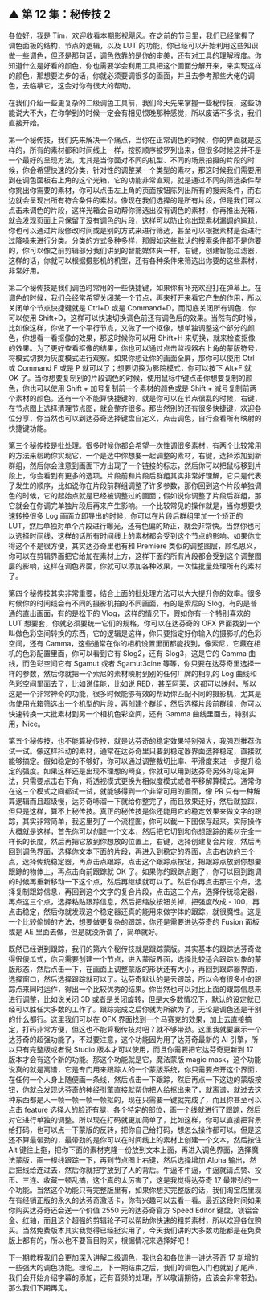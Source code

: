 ## ▲ 第 12 集：秘传技 2
各位好，我是 Tim，欢迎收看本期影视飓风。在之前的节目里，我们已经掌握了调色面板的结构、节点的逻辑，以及 LUT 的功能，你已经可以开始利用这些知识做一些调色，但还是那句话，调色依靠的是你的审美，还有对工具的理解程度。你知道什么是好看的颜色，你也需要学会利用工具把这个画面分解开来，来实现这样的颜色，那想要进步的话，你就必须要调很多的画面，并且去参考那些大佬的调色，去临摹它，这会对你有很大的帮助。

在我们介绍一些更复杂的二级调色工具前，我们今天先来掌握一些秘传技，这些功能说大不大，在你学到的时候一定会有相见恨晚那种感觉，所以废话不多说，我们直接开始。

第一个秘传技，我们先来解决一个痛点，当你在正常调色的时候，你的界面就是这样的，所有的素材都和时间线上一样，按照顺序被罗列出来，但很多时候这并不是一个最好的呈现方法，尤其是当你面对不同的机型、不同的场景拍摄的片段的时候，你会希望快速的分类，针对性的调整某一个类型的素材，那这时候我们需要用到在调色面板右上角的这个光箱，它的功能非常直观，就是通过不同的筛选条件帮你挑出你需要的素材，你可以点击左上角的页面按钮陈列出所有的搜索条件，而右边就会呈现出所有符合条件的素材。像现在我们选择的是所有片段，但是我们可以点击未调色的片段，这样光箱会自动帮你筛选出没有调色的素材，你再推出光箱，就会发现页面上只保留了没有调色的片段，这样可以防止你出现素材漏调的尴尬，你也可以通过片段修改时间或是别的方式来进行筛选，甚至可以根据素材是否进行过降噪来进行分类。分类的方式多种多样，那假如这些默认的搜索条件都不是你要的，你可以像之前剪辑部分我们讲到的智能媒体夹一样，右键，创建智能过滤器，这样的话，你就可以根据摄影机的机型，还有各种条件来筛选出你要的这些素材，非常好用。

第二个秘传技是我们调色时常用的一些快捷键，如果你有补充欢迎打在弹幕上。在调色的时候，我们会经常希望关闭某一个节点，再来打开来看它产生的作用，所以关闭单个节点快捷键就是 Ctrl+D 或是 Command+D，而彻底关闭所有调色，你可以使用 Shift+D，这样可以快速切换调色前还有调色后的效果。当然有的时候，比如像这样，你做了一个平行节点，又做了一个抠像，想单独调整这个部分的颜色，你想看一看抠像的效果，那这时候你可以用 Shift+H 来切换，就来检查抠像的效果。为了更好查看抠像的结果，你也可以通过点击监视器右上角的蒙版符号，将模式切换为灰度模式进行观察。如果你想让你的画面全屏，那你可以使用 Ctrl 或 Command F 或是 P 就可以了；想要切换为影院模式，你可以按下 Alt+F 就 OK 了。当你想要复制别的片段调色的时候，使用鼠标中键点击你想要复制的颜色，你也可以使用 Shift + 加号复制前一个素材的颜色或是 Shift + 减号复制前两个素材的颜色。还有一个不能算快捷键的，就是你可以在节点很乱的时候，右键，在节点图上选择清理节点图，就会整齐很多。那当然别的还有很多快捷键，欢迎各位分享，你当然也可以到达芬奇选择键盘自定义，点击调色，自行查看所有映射的快捷键功能。

第三个秘传技是批处理。很多时候你都会希望一次性调很多素材，有两个比较常用的方法来帮助你实现它，一个是选中你想要一起调整的素材，右键，选择添加到新群组，然后你会注意到画面下方出现了一个链接的标志，然后你可以把鼠标移到片段上，你会看到有更多的选项。片段前和片段后群组其实非常好理解，它只是代表了发生的顺序，比如说你在片段前群组调整了许多参数，那你回到这个片段单独调色的时候，它的起始点就是已经被调整过的画面；假如说你调整了片段后群组，那它就会在你调完单独片段后再来产生影响。一个比较常见的操作就是，当你想要快速转换很多 Log 画面立即导出的时候，你可以在片段后群组里加一个矫正的 LUT，然后单独对单个片段进行曝光，还有色偏的矫正，就会非常快。当然你也可以选择时间线，这样的话所有时间线上的素材都会受到这个节点的影响。如果你觉得这个不是很方便，其实达芬奇里也有和 Premiere 类似的调整图层，顾名思义，你可以在剪辑界面把它给加在素材上方，这样下面的所有片段都会受到这个调整图层的影响，这样在调色界面，你就可以添加各种效果，一次性批量处理所有的素材了。

第四个秘传技其实非常重要，结合上面的批处理方法可以大大提升你的效率。很多时候你的时间线会有不同的摄影机拍的不同画面，有的是索尼的 Slog，有的是普通的直出画面，有的是松下的 Vlog，这样的情况下，假如你有一个特别喜欢的 LUT 想要套，你就必须要统一它们的规格，你可以在达芬奇的 OFX 界面找到一个叫做色彩空间转换的东西，它的逻辑是这样，你只要指定好你输入的摄影机的色彩空间，还有 Camma，这些通常在你的相机设置里面都能找到，像索尼，它藏在相机的色彩配置里面，你可以看到它有 Slog2，还有 Slog3，这是它的 Camma 曲线，而色彩空间它有 Sgamut 或者 Sgamut3cine 等等，你只要在达芬奇里选择一样的参数，然后你就把一个索尼的素材映射到别的任何厂牌的相机的 Log 曲线和色彩空间里面去了，比如说佳能，比如说 RED，甚至阿莱，这都可以映射，所以这是一个非常神奇的功能，很多时候能够有效的帮助你匹配不同的摄影机，尤其是你使用光箱筛选出一个机型的片段，再创建个群组，然后选择片段前群组，你可以快速转换一大批素材到另一个相机色彩空间，还有 Gamma 曲线里面去，特别实用，Nice。

第五个秘传技，也不能算秘传技，就是达芬奇的稳定效果特别强大，我强烈推荐你试一试。像这样抖动的素材，通常在达芬奇里只要到稳定器界面选择稳定，直接就能够搞定。假如稳定的不够好，你可以通过调整裁切比率、平滑度来进一步提升稳定的强度。如果这样还是出现不理想的畸变，你就可以用到达芬奇另外的稳定算法，只需要点击右下角，将透视模式更换为相似度模式或者平移解算模式。通常你在这三个模式之间都试一试，就能够得到一个非常可用的画面，像 PR 只有一种解算逻辑而且超级慢，达芬奇哧溜一下就给你整完了，而且效果还好，然后就拉踩，但只是这样，算不上秘传技。真正的秘传技是你还能用它的稳定效果来做文字的跟踪，其实非常简单，我这里列了一个流程图，你可以截一下图保存起来。实际操作大概就是这样，首先你可以创建一个文本，然后把它切到和你想跟踪的素材完全一样长的长度，然后再把它放到你想放的位置上，右键，选择创建复合片段，然后再回到调色界面，选择你文本下面的片段，再进入到稳定的界面，点击右边的三个点，选择传统稳定器，再点击点跟踪，点击这个跟踪点按钮，把跟踪点放到你想要跟踪的物体上，再点击向前跟踪就 OK 了。如果你的跟踪点跑了，你可以回到跑调的时候再重新移动一下这个点，然后再继续就可以了。然后你再点击那三个点，选择复制跟踪信息，再回到这个文字的复合片段，点击这三个点，选择传统稳定器，再点这三个点，选择粘贴跟踪信息，然后把缩放按钮关掉，把强度改成 - 100，再点击稳定，然后你就发现这个稳定器还真的能用来做字体的跟踪，就很魔性。这是一个比较偷懒的方法，想要做更复杂的跟踪，你还是需要进达芬奇的 Fusion 面板或是 AE 里面去做，但是就没所谓了，简单就好。

既然已经讲到跟踪，我们的第六个秘传技就是跟踪蒙版。其实基本的跟踪达芬奇做得很傻瓜式，你只需要创建一个节点，进入蒙版界面，选择比较适合跟踪对象的蒙版形态，然后点击一下，在画面上调整蒙版的形状还有大小，再回到跟踪器界面，选择窗口，然后选择跟踪就可以了。达芬奇默认的是云跟踪，所以会有很多小的跟踪点来同时运作，得出一个比较优秀的结果。你当然也可以对比上面的跟踪信息来进行调整，比如说关闭 3D 或者是关闭旋转，但是大多数情况下，默认的设定就已经可以胜任大多数的工作了。跟踪完成之后你就为所欲为了，无论是调色还是干别的什么都行。这里我们可以在 OFX 界面找到一个马赛克的效果，加上去直接搞定，打码非常方便，但这也不能算秘传技对吧？就不够带劲。这里我就要展示一个达芬奇的超强功能了，不过要注意，这个功能因为用了达芬奇最新的 AI 引擎，所以只有完整版或者说 Studio 版本才可以使用，而且你需要把它达芬奇更新到 17 版本才会有这个新的功能。那这个功能就是它，魔法蒙版 magic mask，这个功能说真的就是离谱，它是专门用来跟踪人的一个蒙版系统，你只需要点开这个界面，在任何一个人身上随便画一条线，然后点击一下跟踪，然后再点一下这边的蒙版按钮，你就会发现达芬奇的神经引擎直接就帮你把人给抠出来了，就离谱，就过去这种东西都是人一帧一帧一帧一帧抠的，现在只需要一键就完成了，而且你甚至可以点击 feature 选择人的脸还有腿，各个特定的部位，画一个线就进行了跟踪，然后对它进行单独的调整。所以现在打码就更加简单了，比如这样，你可以直接把背景给打码，也可以点一下蒙版的反转，把你自己给打码，想怎么操作都可以。但是这还不算最带劲的，最带劲的是你可以在时间线上的素材上创建一个文本，然后按住 Alt 键往上拖，把你下面的素材克隆一份放到文本上面，再进入调色界面，选择魔法蒙版，画一根线跟踪一下，再到节点图上右键，然后选择增加 Alpha 输出，然后把线给连过去，然后你就把字放到了人的背后。牛逼不牛逼，牛逼就请点赞、投币、三连、收藏一顿乱搞，这个真的太厉害了，这是我觉得达芬奇 17 最带劲的一个功能。当然这个功能只有完整版里有，如果你想买完整版的话，我们淘宝店里现在有经销正版的永久的达芬奇激活卡，你有兴趣可以去看一看。最近这段时间如果你购买达芬奇还会送一个价值 2550 元的达芬奇官方 Speed Editor 键盘，镁铝合金、红轴，而且这个超强的剪辑轮子可以帮助你快速的粗剪素材，所以欢迎各位购买。当然免费版本其实我觉得已经挺实用了，今天我们讲的大多数功能都是在免费版上都有的，所以也不要盲目购买，根据情况来选择好吧！

下一期教程我们会更加深入讲解二级调色，我也会和各位讲一讲达芬奇 17 新增的一些强大的调色功能。理论上，下一期结束之后，我们的调色入门也就到了尾声，我们会开始介绍字幕的添加，还有音频的处理，所以敬请期待，应该会非常带劲。那么我们下期再见。



